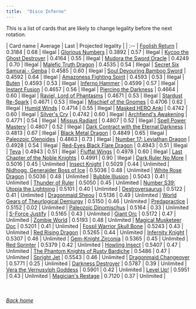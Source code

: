 ```yaml
---
title:  "Disco Inferno"
---
```


This is a list of cards that are likely to change legality before the next rotation.

| Card name | Average | Last | Projected legality |
| :-- |
[Foolish Return](https://db.ygoprodeck.com/card/?search=Foolish%20Return) | 0.3184 | 0.68 | Illegal |
[Glorious Numbers](https://db.ygoprodeck.com/card/?search=Glorious%20Numbers) | 0.3892 | 0.57 | Illegal |
[Kycoo the Ghost Destroyer](https://db.ygoprodeck.com/card/?search=Kycoo%20the%20Ghost%20Destroyer) | 0.4164 | 0.55 | Illegal |
[Mudora the Sword Oracle](https://db.ygoprodeck.com/card/?search=Mudora%20the%20Sword%20Oracle) | 0.4249 | 0.70 | Illegal |
[Malefic Truth Dragon](https://db.ygoprodeck.com/card/?search=Malefic%20Truth%20Dragon) | 0.4535 | 0.54 | Illegal |
[Secret Six Samurai - Genba](https://db.ygoprodeck.com/card/?search=Secret%20Six%20Samurai%20-%20Genba) | 0.4585 | 0.60 | Illegal |
[Soul Devouring Bamboo Sword](https://db.ygoprodeck.com/card/?search=Soul%20Devouring%20Bamboo%20Sword) | 0.4592 | 0.64 | Illegal |
[Amazoness Fighting Spirit](https://db.ygoprodeck.com/card/?search=Amazoness%20Fighting%20Spirit) | 0.4593 | 0.53 | Illegal |
[Buten](https://db.ygoprodeck.com/card/?search=Buten) | 0.4593 | 0.53 | Illegal |
[Inferno Hammer](https://db.ygoprodeck.com/card/?search=Inferno%20Hammer) | 0.4599 | 0.57 | Illegal |
[Instant Fusion](https://db.ygoprodeck.com/card/?search=Instant%20Fusion) | 0.4657 | 0.56 | Illegal |
[Piercing the Darkness](https://db.ygoprodeck.com/card/?search=Piercing%20the%20Darkness) | 0.4664 | 0.60 | Illegal |
[Raviel, Lord of Phantasms](https://db.ygoprodeck.com/card/?search=Raviel,%20Lord%20of%20Phantasms) | 0.4671 | 0.53 | Illegal |
[Stardust Re-Spark](https://db.ygoprodeck.com/card/?search=Stardust%20Re-Spark) | 0.4671 | 0.53 | Illegal |
[Mischief of the Gnomes](https://db.ygoprodeck.com/card/?search=Mischief%20of%20the%20Gnomes) | 0.4706 | 0.62 | Illegal |
[Humid Winds](https://db.ygoprodeck.com/card/?search=Humid%20Winds) | 0.4714 | 0.55 | Illegal |
[Masked HERO Anki](https://db.ygoprodeck.com/card/?search=Masked%20HERO%20Anki) | 0.4742 | 0.60 | Illegal |
[Silver's Cry](https://db.ygoprodeck.com/card/?search=Silver's%20Cry) | 0.4742 | 0.60 | Illegal |
[Archfiend's Awakening](https://db.ygoprodeck.com/card/?search=Archfiend's%20Awakening) | 0.4771 | 0.54 | Illegal |
[Missus Radiant](https://db.ygoprodeck.com/card/?search=Missus%20Radiant) | 0.4807 | 0.52 | Illegal |
[Spell Power Mastery](https://db.ygoprodeck.com/card/?search=Spell%20Power%20Mastery) | 0.4807 | 0.52 | Illegal |
[Dark Contract with the Eternal Darkness](https://db.ygoprodeck.com/card/?search=Dark%20Contract%20with%20the%20Eternal%20Darkness) | 0.4813 | 0.67 | Illegal |
[Black Metal Dragon](https://db.ygoprodeck.com/card/?search=Black%20Metal%20Dragon) | 0.4849 | 0.65 | Illegal |
[Paleozoic Olenoides](https://db.ygoprodeck.com/card/?search=Paleozoic%20Olenoides) | 0.4863 | 0.73 | Illegal |
[Number 17: Leviathan Dragon](https://db.ygoprodeck.com/card/?search=Number%2017:%20Leviathan%20Dragon) | 0.4928 | 0.54 | Illegal |
[Red-Eyes Black Flare Dragon](https://db.ygoprodeck.com/card/?search=Red-Eyes%20Black%20Flare%20Dragon) | 0.4943 | 0.51 | Illegal |
[Teva](https://db.ygoprodeck.com/card/?search=Teva) | 0.4943 | 0.51 | Illegal |
[Fluffal Wings](https://db.ygoprodeck.com/card/?search=Fluffal%20Wings) | 0.4978 | 0.60 | Illegal |
[Last Chapter of the Noble Knights](https://db.ygoprodeck.com/card/?search=Last%20Chapter%20of%20the%20Noble%20Knights) | 0.4991 | 0.90 | Illegal |
[Dark Ruler No More](https://db.ygoprodeck.com/card/?search=Dark%20Ruler%20No%20More) | 0.5016 | 0.45 | Unlimited |
[Insect Knight](https://db.ygoprodeck.com/card/?search=Insect%20Knight) | 0.5029 | 0.44 | Unlimited |
[Nidhogg, Generaider Boss of Ice](https://db.ygoprodeck.com/card/?search=Nidhogg,%20Generaider%20Boss%20of%20Ice) | 0.5036 | 0.48 | Unlimited |
[White Rose Dragon](https://db.ygoprodeck.com/card/?search=White%20Rose%20Dragon) | 0.5036 | 0.48 | Unlimited |
[Bubble Illusion](https://db.ygoprodeck.com/card/?search=Bubble%20Illusion) | 0.5043 | 0.41 | Unlimited |
[Thunder of Ruler](https://db.ygoprodeck.com/card/?search=Thunder%20of%20Ruler) | 0.5050 | 0.45 | Unlimited |
[Number S39: Utopia the Lightning](https://db.ygoprodeck.com/card/?search=Number%20S39:%20Utopia%20the%20Lightning) | 0.5101 | 0.40 | Unlimited |
[Destroyersaurus](https://db.ygoprodeck.com/card/?search=Destroyersaurus) | 0.5122 | 0.41 | Unlimited |
[Dragonmaid Sheou](https://db.ygoprodeck.com/card/?search=Dragonmaid%20Sheou) | 0.5136 | 0.49 | Unlimited |
[World Gears of Theurlogical Demiurgy](https://db.ygoprodeck.com/card/?search=World%20Gears%20of%20Theurlogical%20Demiurgy) | 0.5150 | 0.46 | Unlimited |
[Predapractice](https://db.ygoprodeck.com/card/?search=Predapractice) | 0.5152 | 0.02 | Unlimited |
[Paleozoic Dinomischus](https://db.ygoprodeck.com/card/?search=Paleozoic%20Dinomischus) | 0.5164 | 0.33 | Unlimited |
[S-Force Justify](https://db.ygoprodeck.com/card/?search=S-Force%20Justify) | 0.5165 | 0.43 | Unlimited |
[Giant Orc](https://db.ygoprodeck.com/card/?search=Giant%20Orc) | 0.5172 | 0.47 | Unlimited |
[Zombie World](https://db.ygoprodeck.com/card/?search=Zombie%20World) | 0.5193 | 0.48 | Unlimited |
[Magical Musketeer Doc](https://db.ygoprodeck.com/card/?search=Magical%20Musketeer%20Doc) | 0.5201 | 0.41 | Unlimited |
[Fossil Warrior Skull Bone](https://db.ygoprodeck.com/card/?search=Fossil%20Warrior%20Skull%20Bone) | 0.5243 | 0.43 | Unlimited |
[Red Rising Dragon](https://db.ygoprodeck.com/card/?search=Red%20Rising%20Dragon) | 0.5265 | 0.44 | Unlimited |
[Infernity Knight](https://db.ygoprodeck.com/card/?search=Infernity%20Knight) | 0.5307 | 0.46 | Unlimited |
[Gem-Knight Zirconia](https://db.ygoprodeck.com/card/?search=Gem-Knight%20Zirconia) | 0.5365 | 0.45 | Unlimited |
[Red Sprinter](https://db.ygoprodeck.com/card/?search=Red%20Sprinter) | 0.5379 | 0.42 | Unlimited |
[Howling Insect](https://db.ygoprodeck.com/card/?search=Howling%20Insect) | 0.5407 | 0.47 | Unlimited |
[The Phantom Knights of Rusty Bardiche](https://db.ygoprodeck.com/card/?search=The%20Phantom%20Knights%20of%20Rusty%20Bardiche) | 0.5486 | 0.47 | Unlimited |
[Spright Jet](https://db.ygoprodeck.com/card/?search=Spright%20Jet) | 0.5543 | 0.46 | Unlimited |
[Dragonmaid Changeover](https://db.ygoprodeck.com/card/?search=Dragonmaid%20Changeover) | 0.5771 | 0.25 | Unlimited |
[Darkness Destroyer](https://db.ygoprodeck.com/card/?search=Darkness%20Destroyer) | 0.5787 | 0.39 | Unlimited |
[Vera the Vernusylph Goddess](https://db.ygoprodeck.com/card/?search=Vera%20the%20Vernusylph%20Goddess) | 0.5901 | 0.42 | Unlimited |
[Level Up!](https://db.ygoprodeck.com/card/?search=Level%20Up!) | 0.5951 | 0.43 | Unlimited |
[Magician's Restage](https://db.ygoprodeck.com/card/?search=Magician's%20Restage) | 0.7120 | 0.37 | Unlimited |

<br>

###### [Back home](index)